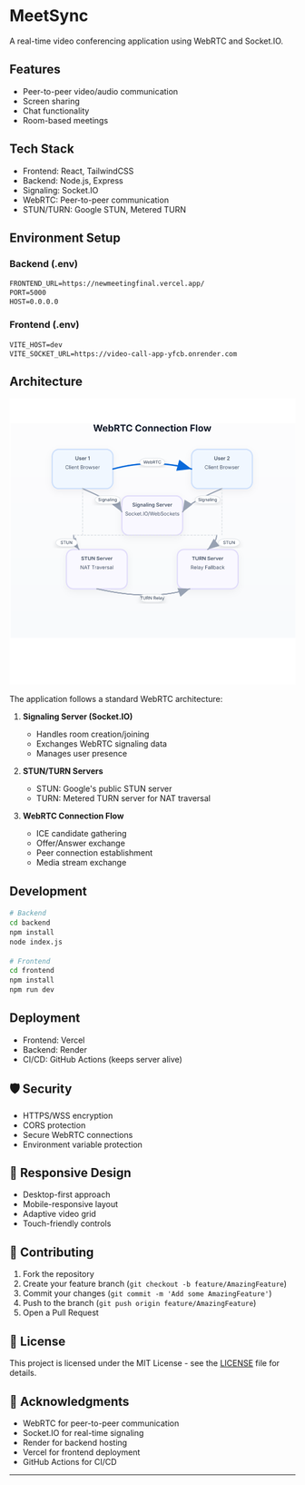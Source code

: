 # MeetSync

A real-time video conferencing application using WebRTC and Socket.IO.

## Features

- Peer-to-peer video/audio communication
- Screen sharing
- Chat functionality
- Room-based meetings

## Tech Stack

- Frontend: React, TailwindCSS
- Backend: Node.js, Express
- Signaling: Socket.IO
- WebRTC: Peer-to-peer communication
- STUN/TURN: Google STUN, Metered TURN

## Environment Setup

### Backend (.env)
```env
FRONTEND_URL=https://newmeetingfinal.vercel.app/
PORT=5000
HOST=0.0.0.0
```

### Frontend (.env)
```env
VITE_HOST=dev
VITE_SOCKET_URL=https://video-call-app-yfcb.onrender.com
```

## Architecture

![WebRTC Flow Diagram](docs/webrtc-flow.svg)

The application follows a standard WebRTC architecture:

1. **Signaling Server (Socket.IO)**
   - Handles room creation/joining
   - Exchanges WebRTC signaling data
   - Manages user presence

2. **STUN/TURN Servers**
   - STUN: Google's public STUN server
   - TURN: Metered TURN server for NAT traversal

3. **WebRTC Connection Flow**
   - ICE candidate gathering
   - Offer/Answer exchange
   - Peer connection establishment
   - Media stream exchange

## Development

```bash
# Backend
cd backend
npm install
node index.js

# Frontend
cd frontend
npm install
npm run dev
```

## Deployment

- Frontend: Vercel
- Backend: Render
- CI/CD: GitHub Actions (keeps server alive)

## 🛡️ Security

- HTTPS/WSS encryption
- CORS protection
- Secure WebRTC connections
- Environment variable protection

## 📱 Responsive Design

- Desktop-first approach
- Mobile-responsive layout
- Adaptive video grid
- Touch-friendly controls

## 🤝 Contributing

1. Fork the repository
2. Create your feature branch (`git checkout -b feature/AmazingFeature`)
3. Commit your changes (`git commit -m 'Add some AmazingFeature'`)
4. Push to the branch (`git push origin feature/AmazingFeature`)
5. Open a Pull Request

## 📄 License

This project is licensed under the MIT License - see the [LICENSE](LICENSE) file for details.

## 🙏 Acknowledgments

- WebRTC for peer-to-peer communication
- Socket.IO for real-time signaling
- Render for backend hosting
- Vercel for frontend deployment
- GitHub Actions for CI/CD

---
